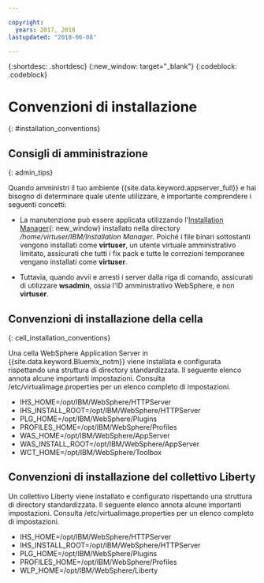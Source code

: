 ```yaml
---

copyright:
  years: 2017, 2018
lastupdated: "2018-06-08"

---
```


{:shortdesc: .shortdesc}
{:new_window: target="_blank"}
{:codeblock: .codeblock}

# Convenzioni di installazione
{: #installation_conventions}

## Consigli di amministrazione
{: admin_tips}

Quando amministri il tuo ambiente {{site.data.keyword.appserver_full}} e hai bisogno di determinare quale utente utilizzare, è importante comprendere i seguenti concetti:

 * La manutenzione può essere applicata utilizzando l'[Installation Manager](http://www.ibm.com/support/knowledgecenter/SSDV2W_1.8.3/com.ibm.cic.agent.ui.doc/helpindex_imic.html){: new_window} installato nella directory */home/virtuser/IBM/Installation Manager*. Poiché i file binari sottostanti vengono installati come **virtuser**, un utente virtuale amministrativo limitato, assicurati che tutti i fix pack e tutte le correzioni temporanee vengano installati come **virtuser**.

 * Tuttavia, quando avvii e arresti i server dalla riga di comando, assicurati di utilizzare **wsadmin**, ossia l'ID amministrativo WebSphere, e non **virtuser**.

## Convenzioni di installazione della cella
{: cell_installation_conventions}

Una cella WebSphere Application Server in {{site.data.keyword.Bluemix_notm}} viene installata e configurata rispettando una struttura di directory standardizzata. Il seguente elenco annota alcune importanti impostazioni.  Consulta /etc/virtualimage.properties per un elenco completo di impostazioni.

* IHS_HOME=/opt/IBM/WebSphere/HTTPServer
* IHS_INSTALL_ROOT=/opt/IBM/WebSphere/HTTPServer
* PLG_HOME=/opt/IBM/WebSphere/Plugins
* PROFILES_HOME=/opt/IBM/WebSphere/Profiles
* WAS_HOME=/opt/IBM/WebSphere/AppServer
* WAS_INSTALL_ROOT=/opt/IBM/WebSphere/AppServer
* WCT_HOME=/opt/IBM/WebSphere/Toolbox

## Convenzioni di installazione del collettivo Liberty

Un collettivo Liberty viene installato e configurato rispettando una struttura di directory standardizzata. Il seguente elenco annota alcune importanti impostazioni.  Consulta /etc/virtualimage.properties per un elenco completo di impostazioni.

* IHS_HOME=/opt/IBM/WebSphere/HTTPServer
* IHS_INSTALL_ROOT=/opt/IBM/WebSphere/HTTPServer
* PLG_HOME=/opt/IBM/WebSphere/Plugins
* PROFILES_HOME=/opt/IBM/WebSphere/Profiles
* WLP_HOME=/opt/IBM/WebSphere/Liberty
